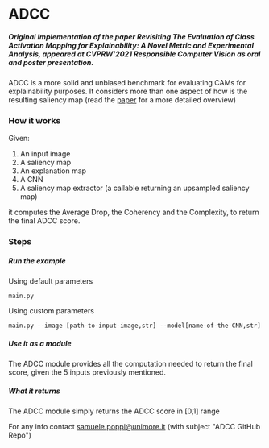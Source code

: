 # ADCC

##### Original Implementation of the paper Revisiting The Evaluation of Class Activation Mapping for Explainability: A Novel Metric and Experimental Analysis, appeared at CVPRW'2021 Responsible Computer Vision as oral and poster presentation.

ADCC is a more solid and unbiased benchmark for evaluating CAMs for explainability purposes.
It considers more than one aspect of how is the resulting saliency map (read the [paper](https://openaccess.thecvf.com/content/CVPR2021W/RCV/html/Poppi_Revisiting_the_Evaluation_of_Class_Activation_Mapping_for_Explainability_A_CVPRW_2021_paper.html) for a more detailed overview)

### How it works
Given:
1. An input image
2. A saliency map
3. An explanation map
4. A CNN
5. A saliency map extractor (a callable returning an upsampled saliency map)

it computes the Average Drop, the Coherency and the Complexity, to return the final ADCC score.

### Steps

##### Run the example
Using default parameters
```shell
main.py
```

Using custom parameters
```shell
main.py --image [path-to-input-image,str] --model[name-of-the-CNN,str]
```

##### Use it as a module
The ADCC module provides all the computation needed to return the final score, given the 5 inputs previously mentioned.

##### What it returns
The ADCC module simply returns the ADCC score in [0,1] range

For any info contact samuele.poppi@unimore.it (with subject "ADCC GitHub Repo")

